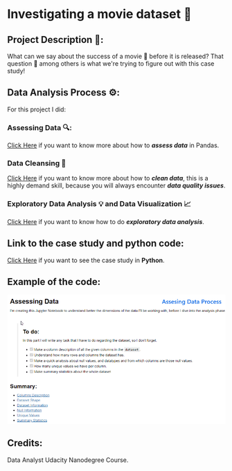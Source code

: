 # Investigating a movie dataset 🧐

## Project Description 📓: 
What can we say about the success of a movie 🎥 before it is released? That question 🤔 among others is what we're trying to figure out with this case study!

## Data Analysis Process ⚙️: 
For this project I did:
### Assessing Data 🔍:
[Click Here](https://github.com/davidtc8/Movies_Data_Analysis/tree/master/Data%20Asessing) if you want to know more about how to _**assess data**_ in Pandas.

### Data Cleansing 🧹
[Click Here](https://github.com/davidtc8/Movies_Data_Analysis/tree/master/Data%20cleansing%20and%20data%20wrangling) if you want to know more about how to _**clean data**_, this is a highly demand skill, because you will always encounter _**data quality issues**_.

### Exploratory Data Analysis 💡 and Data Visualization 📈
[Click Here](https://github.com/davidtc8/Movies_Data_Analysis/tree/master/Movies%20Data%20Analysis%20Case%20Study) if you want to know how to do _**exploratory data analysis**_.

## Link to the case study and python code:
[Click Here](https://github.com/davidtc8/Movies_Data_Analysis/blob/master/Movies%20Data%20Analysis%20Case%20Study/Movies%20Data%20Analysis%20Case%20Study.ipynb) if you want to see the case study in **Python**.

## Example of the code:
![data_analysis](data_analysis.gif)

## Credits:
Data Analyst Udacity Nanodegree Course.
